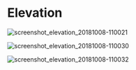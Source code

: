 # Elevation

![screenshot_elevation_20181008-110021](https://user-images.githubusercontent.com/40060230/46593435-98876180-cae9-11e8-9b41-84c649d4cc32.png)

![screenshot_elevation_20181008-110030](https://user-images.githubusercontent.com/40060230/46593443-accb5e80-cae9-11e8-9fb8-6d5fb00e8435.png)

![screenshot_elevation_20181008-110032](https://user-images.githubusercontent.com/40060230/46593453-b94fb700-cae9-11e8-9612-b0a01dfa385e.png)
